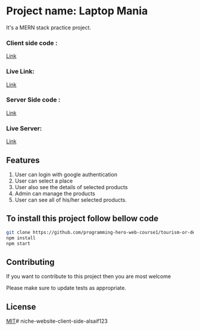 # Project name: Laptop Mania

It's a MERN stack practice project.

### Client side code : 
<a href="https://github.com/programming-hero-web-course-4/niche-website-client-side-alsaif123">Link</a>
### Live Link:  
<a href="https://laptop-mania.web.app/">Link</a>
### Server Side code : 
<a href="https://github.com/programming-hero-web-course-4/niche-website-server-side-alsaif123">Link</a> 

### Live Server:
<a href="https://secret-headland-63766.herokuapp.com/ ">Link</a> 

## Features

1. User can login with google authentication 
2. User can select a place 
3. User also see the details of selected products
4. Admin can manage the products
5. User can see all of his/her selected products.

## To install this project follow bellow code  

```bash 
git clone https://github.com/programming-hero-web-course1/tourism-or-delivery-website-client-side-alsaif123
npm install
npm start
```

## Contributing
If you want to contribute to this project then you are most welcome

Please make sure to update tests as appropriate.

## License
[MIT](https://choosealicense.com/licenses/mit/)# niche-website-client-side-alsaif123


